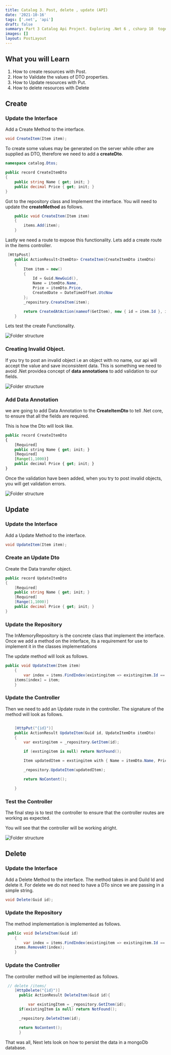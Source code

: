 ```yaml
---
title: Catalog 3. Post, delete , update (API)
date: '2021-10-16'
tags: ['.net', 'api']
draft: false
summary: Part 3 Catalog Api Project. Exploring .Net 6 , csharp 10  together with MongoDB
images: []
layout: PostLayout
---
```


## What you will Learn

1. How to create resources with Post.
2. How to Validate the values of DTO properties.
3. How to Update resources with Put.
4. How to delete resources with Delete

## Create

### Update the Interface

Add a Create Method to the interface.

```csharp
void CreateItem(Item item);
```

To create some values may be generated on the server while other are supplied as DTO, therefore we need to add a **createDto**.

```csharp
namespace catalog.Dtos;

public record CreateItemDto
{
    public string Name { get; init; }
    public decimal Price { get; init; }
}
```

Got to the repository class and Implement the interface. You will need to update the **createMethod** as follows.

```csharp
    public void CreateItem(Item item)
    {
        items.Add(item);
    }
```

Lastly we need a route to expose this functionality. Lets add a create route in the items controller.

```csharp
 [HttpPost]
    public ActionResult<ItemDto> CreateItem(CreateItemDto itemDto)
    {
        Item item = new()
        {
            Id = Guid.NewGuid(),
            Name = itemDto.Name,
            Price = itemDto.Price,
            CreatedDate = DateTimeOffset.UtcNow
        };
        _repository.CreateItem(item);

        return CreatedAtAction(nameof(GetItem), new { id = item.Id }, item.AsDto());
    }
```

Lets test the create Functionality.

<div className="flex flex-wrap -mx-2 overflow-hidden xl:-mx-2">
  <div className="my-1 px-2 w-full overflow-hidden xl:my-1 xl:px-2 xl:w-1/2">
    <img alt="Folder structure" src="/static/images/crud/create.png" />
  </div>
</div>

### Creating Invalid Object.

If you try to post an invalid object i.e an object with no name, our api will accept the value and save inconsistent data. This is something we need to avoid .Net providea concept of **data annotations** to add validation to our fields.

<div className="flex flex-wrap -mx-2 overflow-hidden xl:-mx-2">
  <div className="my-1 px-2 w-full overflow-hidden xl:my-1 xl:px-2 xl:w-1/2">
    <img alt="Folder structure" src="/static/images/crud/invalidobject.png" />
  </div>
</div>

### Add Data Annotation

we are going to add Data Annotation to the **CreateItemDto** to tell .Net core, to ensure that all the fields are required.

This is how the Dto will look like.

```Javascript
public record CreateItemDto
{
    [Required]
    public string Name { get; init; }
    [Required]
    [Range(1,1000)]
    public decimal Price { get; init; }
}
```

Once the validation have been added, when you try to post invalid objects, you will get validation errors.

<div className="flex flex-wrap -mx-2 overflow-hidden xl:-mx-2">
  <div className="my-1 px-2 w-full overflow-hidden xl:my-1 xl:px-2 xl:w-1/2">
    <img alt="Folder structure" src="/static/images/crud/validationerrors.png" />
  </div>
</div>

## Update

### Update the Interface

Add a Update Method to the interface.

```csharp
void UpdateItem(Item item);
```

### Create an Update Dto

Create the Data transfer object.

```csharp
public record UpdateItemDto
{
    [Required]
    public string Name { get; init; }
    [Required]
    [Range(1,1000)]
    public decimal Price { get; init; }
}
```

### Update the Repository

The InMemoryRepository is the concrete class that implement the interface. Once we add a method on the interface, its a requirement for use to implement it in the classes implementations

The update method will look as follows.

```csharp
public void UpdateItem(Item item)
    {
        var index = items.FindIndex(existingitem => existingitem.Id == item.Id);
	items[index] = item;
    }
```

### Update the Controller

Then we need to add an Update route in the controller. The signature of the method will look as follows.

```csharp

    [HttpPut("{id}")]
    public ActionResult UpdateItem(Guid id, UpdateItemDto itemDto)
    {
        var exstingitem = _repository.GetItem(id);

        if (exstingitem is null) return NotFound();

        Item updatedItem = exstingitem with { Name = itemDto.Name, Price = itemDto.Price };

        _repository.UpdateItem(updatedItem);

        return NoContent();

    }
```

### Test the Controller

The final step is to test the controller to ensure that the controller routes are working as expected.

You will see that the controller will be working alright.

<div className="flex flex-wrap -mx-2 overflow-hidden xl:-mx-2">
  <div className="my-1 px-2 w-full overflow-hidden xl:my-1 xl:px-2 xl:w-1/2">
    <img alt="Folder structure" src="/static/images/crud/updatetest.png" />
  </div>
</div>

## Delete

### Update the Interface

Add a Delete Method to the interface. The method takes in and Guild Id and delete it. For delete we do not need to have a DTo since we are passing in a simple string.

```csharp
void Delete(Guid id);
```

### Update the Repository

The method implementation is implemented as follows.

```csharp
 public void DeleteItem(Guid id)
    {
        var index = items.FindIndex(existingitem => existingitem.Id == id);
	items.RemoveAt(index);
    }
```

### Update the Controller

The controller method will be implemented as follows.

```csharp
 // delete /items/
    [HttpDelete("{id}")]
      public ActionResult DeleteItem(Guid id){

          var existingItem = _repository.GetItem(id);
	  if(existingItem is null) return NotFound();

	  _repository.DeleteItem(id);

	  return NoContent();
      }
```

That was all, Next lets look on how to persist the data in a mongoDb database.

